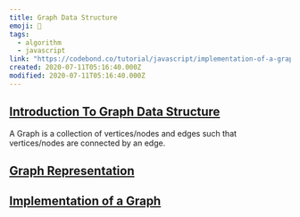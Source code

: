 ```yaml
---
title: Graph Data Structure
emoji: 📝
tags:
  - algorithm
  - javascript
link: "https://codebond.co/tutorial/javascript/implementation-of-a-graph-javascript"
created: 2020-07-11T05:16:40.000Z
modified: 2020-07-11T05:16:40.000Z
---
```


## [Introduction To Graph Data Structure](https://codebond.co/tutorial/javascript/introduction-to-graph-data-structure)

A Graph is a collection of vertices/nodes and edges such that vertices/nodes are connected by an edge.

## [Graph Representation](https://codebond.co/tutorial/javascript/graph-representation)

## [Implementation of a Graph](https://codebond.co/tutorial/javascript/implementation-of-a-graph-javascript)

